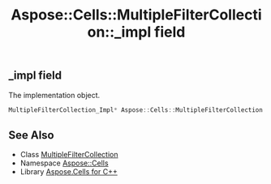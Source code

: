 ﻿---
title: Aspose::Cells::MultipleFilterCollection::_impl field
linktitle: _impl
second_title: Aspose.Cells for C++ API Reference
description: 'Aspose::Cells::MultipleFilterCollection::_impl field. The implementation object in C++.'
type: docs
weight: 1100
url: /cpp/aspose.cells/multiplefiltercollection/_impl/
---
## _impl field


The implementation object.

```cpp
MultipleFilterCollection_Impl* Aspose::Cells::MultipleFilterCollection::_impl
```

## See Also

* Class [MultipleFilterCollection](../)
* Namespace [Aspose::Cells](../../)
* Library [Aspose.Cells for C++](../../../)
